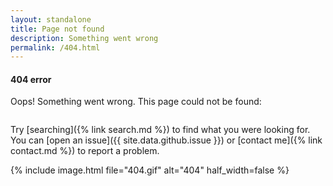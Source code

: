 ```yaml
---
layout: standalone
title: Page not found
description: Something went wrong
permalink: /404.html
---
```


<h4 class="text-body-secondary">404 error</h4>

Oops! Something went wrong. This page could not be found:

<pre><code id="result"></code></pre>

<script>
document.getElementById("result").innerHTML = window.location.pathname;
</script>

Try [searching]({% link search.md %}) to find what you were looking for.
You can [open an issue]({{ site.data.github.issue }}) or [contact me]({% link contact.md %}) to report a problem.

{% include image.html
    file="404.gif"
    alt="404"
    half_width=false
%}
